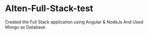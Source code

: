 # Alten-Full-Stack-test
Created the Full Stack application using Angular &amp; NodeJs And Used Mongo as Database
